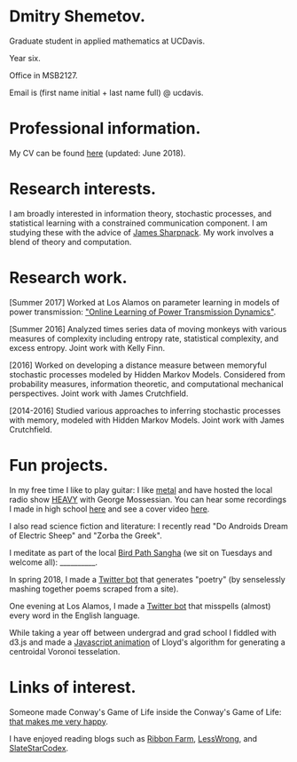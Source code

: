 # Dmitry Shemetov.

Graduate student in applied mathematics at UCDavis.

Year six.

Office in MSB2127.

Email is (first name initial + last name full) @ ucdavis.

# Professional information.

My CV can be found [here](assets/DmitryShemetovCV.pdf) (updated: June 2018).

# Research interests.

I am broadly interested in information theory, stochastic processes, and statistical learning with a constrained communication component. I am studying these with the advice of [James Sharpnack](https://jsharpna.github.io/). My work involves a blend of theory and computation.

# Research work.

[Summer 2017] Worked at Los Alamos on parameter learning in models of power transmission: ["Online Learning of Power Transmission Dynamics"](https://arxiv.org/abs/1710.10021).

[Summer 2016] Analyzed times series data of moving monkeys with various measures of complexity including entropy rate, statistical complexity, and excess entropy. Joint work with Kelly Finn.

[2016] Worked on developing a distance measure between memoryful stochastic processes modeled by Hidden Markov Models. Considered from probability measures, information theoretic, and computational mechanical perspectives. Joint work with James Crutchfield.

[2014-2016] Studied various approaches to inferring stochastic processes with memory, modeled with Hidden Markov Models. Joint work with James Crutchfield.

# Fun projects.

In my free time I like to play guitar: I like [metal](https://www.youtube.com/watch?v=bUVcnsiRQ4M) and have hosted the local radio show [HEAVY](http://kdrt.org/program/heavy) with George Mossessian. You can hear some recordings I made in high school [here](https://soundcloud.com/braveyoungtimes) and see a cover video [here](https://www.youtube.com/watch?v=jtcjUgCWa8U).

I also read science fiction and literature: I recently read "Do Androids Dream of Electric Sheep" and "Zorba the Greek".

I meditate as part of the local [Bird Path Sangha](https://birdpathsangha.wordpress.com/) (we sit on Tuesdays and welcome all): __________.

In spring 2018, I made a [Twitter bot](https://www.twitter.com/fromthehexagons) that generates "poetry" (by senselessly mashing together poems scraped from a site).

One evening at Los Alamos, I made a [Twitter bot](https://www.twitter.com/break_words1) that misspells (almost) every word in the English language.

While taking a year off between undergrad and grad school I fiddled with d3.js and made a [Javascript animation](https://dshemetov.github.io/voronoi-centroidal) of Lloyd's algorithm for generating a centroidal Voronoi tesselation.

# Links of interest.

Someone made Conway's Game of Life inside the Conway's Game of Life: [that makes me very happy](https://www.youtube.com/watch?v=QtJ77qsLrpw).

I have enjoyed reading blogs such as [Ribbon Farm](https://www.ribbonfarm.com/2017/08/17/the-premium-mediocre-life-of-maya-millennial/), [LessWrong](https://www.lesswrong.com/posts/QJRo5HZp9ZdzoK7x3/beware-social-coping-strategies), and [SlateStarCodex](http://slatestarcodex.com/2017/03/24/guided-by-the-beauty-of-our-weapons/).
